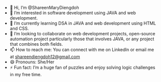 - 👋 Hi, I’m @ShareenMaryDiengdoh
- 👀 I’m interested in software development using JAVA and web development.
- 🌱 I’m currently learning DSA in JAVA and web development using HTML and CSS.
- 💞️ I’m looking to collaborate on web development projects, open-source automation project particularly those that involves JAVA, or any project that combines both fields.
- 📫 How to reach me: You can connect with me on LinkedIn or email me at shareendiengdoh12@gmail.com
- 😄 Pronouns: She/Her
- ⚡ Fun fact: I’m a huge fan of puzzles and enjoy solving logic challenges in my free time.

<!---
ShareenMaryDiengdoh/ShareenMaryDiengdoh is a ✨ special ✨ repository because its `README.md` (this file) appears on your GitHub profile.
You can click the Preview link to take a look at your changes.
--->
